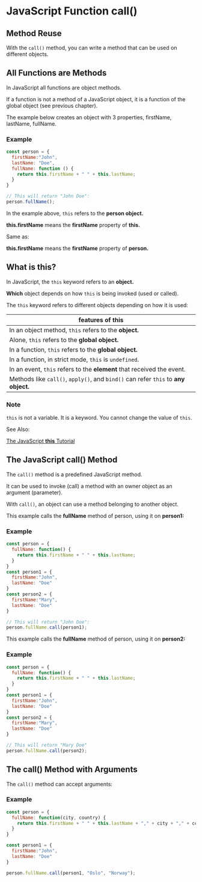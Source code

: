 # JavaScript Function call()

## Method Reuse
With the `call()` method, you can write a method that can be used on different objects.


## All Functions are Methods
In JavaScript all functions are object methods.

If a function is not a method of a JavaScript object, it is a function of the global object (see previous chapter).

The example below creates an object with 3 properties, firstName, lastName, fullName.

### Example
```js
const person = {
  firstName:"John",
  lastName: "Doe",
  fullName: function () {
    return this.firstName + " " + this.lastName;
  }
}

// This will return "John Doe":
person.fullName();  
```


In the example above, `this` refers to the **person object.**

**this.firstName** means the **firstName** property of **this.**

Same as:

**this.firstName** means the **firstName** property of **person.**



## What is this?
In JavaScript, the `this` keyword refers to an **object.**

**Which** object depends on how `this` is being invoked (used or called).

The `this` keyword refers to different objects depending on how it is used:

| features of **this** |
|-----|
| In an object method, `this` refers to the **object.** |
| Alone, `this` refers to the **global object.** |
| In a function, `this` refers to the **global object.** |
| In a function, in strict mode, `this` is `undefined`. |
| In an event, `this` refers to the **element** that received the event. |
| Methods like `call()`, `apply()`, and `bind()` can refer `this` to **any object.** |

### Note
`this` is not a variable. It is a keyword. You cannot change the value of `this`.

See Also:

[The JavaScript **this** Tutorial](https://www.w3schools.com/js/js_this.asp)



## The JavaScript call() Method
The `call()` method is a predefined JavaScript method.

It can be used to invoke (call) a method with an owner object as an argument (parameter).

With `call()`, an object can use a method belonging to another object.

This example calls the **fullName** method of person, using it on **person1:**

### Example
```js
const person = {
  fullName: function() {
    return this.firstName + " " + this.lastName;
  }
}
const person1 = {
  firstName:"John",
  lastName: "Doe"
}
const person2 = {
  firstName:"Mary",
  lastName: "Doe"
}

// This will return "John Doe":
person.fullName.call(person1);
```

This example calls the **fullName** method of person, using it on **person2:**

### Example
```js
const person = {
  fullName: function() {
    return this.firstName + " " + this.lastName;
  }
}
const person1 = {
  firstName:"John",
  lastName: "Doe"
}
const person2 = {
  firstName:"Mary",
  lastName: "Doe"
}

// This will return "Mary Doe"
person.fullName.call(person2);
```


## The call() Method with Arguments
The `call()` method can accept arguments:

### Example
```js
const person = {
  fullName: function(city, country) {
    return this.firstName + " " + this.lastName + "," + city + "," + country;
  }
}

const person1 = {
  firstName:"John",
  lastName: "Doe"
}

person.fullName.call(person1, "Oslo", "Norway");
```
